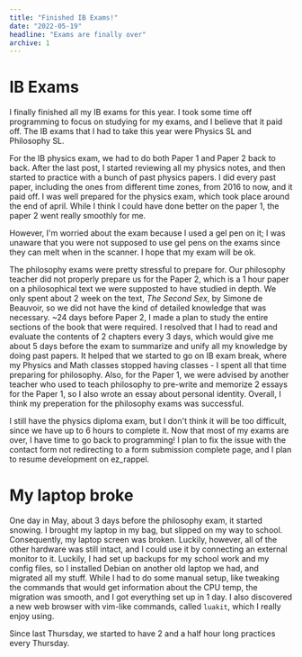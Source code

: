 ```yaml
---
title: "Finished IB Exams!"
date: "2022-05-19"
headline: "Exams are finally over"
archive: 1
---
```


# IB Exams

I finally finished all my IB exams for this year. I took some time off programming to focus on studying for my exams, and I believe that it paid off. The IB exams that I had to take this year were Physics SL and Philosophy SL.

For the IB physics exam, we had to do both Paper 1 and Paper 2 back to back. After the last post, I started reviewing all my physics notes, and then started to practice with a bunch of past physics papers. I did every past paper, including the ones from different time zones, from 2016 to now, and it paid off. I was well prepared for the physics exam, which took place around the end of april. While I think I could have done better on the paper 1, the paper 2 went really smoothly for me.

However, I'm worried about the exam because I used a gel pen on it; I was unaware that you were not supposed to use gel pens on the exams since they can melt when in the scanner. I hope that my exam will be ok.

The philosophy exams were pretty stressful to prepare for. Our philosophy teacher did not properly prepare us for the Paper 2, which is a 1 hour paper on a philosophical text we were supposted to have studied in depth. We only spent about 2 week on the text, _The Second Sex_, by Simone de Beauvoir, so we did not have the kind of detailed knowledge that was necessary. ~24 days before Paper 2, I made a plan to study the entire sections of the book that were required. I resolved that I had to read and evaluate the contents of 2 chapters every 3 days, which would give me about 5 days before the exam to summarize and unify all my knowledge by doing past papers. It helped that we started to go on IB exam break, where my Physics and Math classes stopped having classes - I spent all that time preparing for philosophy. Also, for the Paper 1, we were advised by another teacher who used to teach philosophy to pre-write and memorize 2 essays for the Paper 1, so I also wrote an essay about personal identity. Overall, I think my preperation for the philosophy exams was successful.

I still have the physics diploma exam, but I don't think it will be too difficult, since we have up to 6 hours to complete it. Now that most of my exams are over, I have time to go back to programming! I plan to fix the issue with the contact form not redirecting to a form submission complete page, and I plan to resume development on ez_rappel.

# My laptop broke

One day in May, about 3 days before the philosophy exam, it started snowing. I brought my laptop in my bag, but slipped on my way to school. Consequently, my laptop screen was broken. Luckily, however, all of the other hardware was still intact, and I could use it by connecting an external monitor to it. Luckily, I had set up backups for my school work and my config files, so I installed Debian on another old laptop we had, and migrated all my stuff. While I had to do some manual setup, like tweaking the commands that would get information about the CPU temp, the migration was smooth, and I got everything set up in 1 day. I also discovered a new web browser with vim-like commands, called `luakit`, which I really enjoy using.

Since last Thursday, we started to have 2 and a half hour long practices every Thursday.
